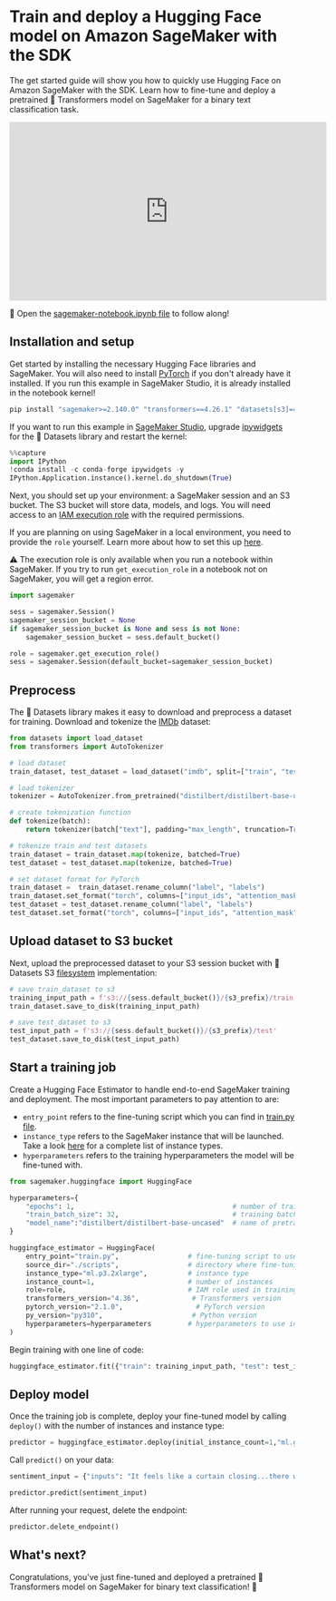 # Train and deploy a Hugging Face model on Amazon SageMaker with the SDK

The get started guide will show you how to quickly use Hugging Face on Amazon SageMaker with the SDK. Learn how to fine-tune and deploy a pretrained 🤗 Transformers model on SageMaker for a binary text classification task.

<iframe width="560" height="315" src="https://www.youtube.com/embed/pYqjCzoyWyo" title="YouTube video player" frameborder="0" allow="accelerometer; autoplay; clipboard-write; encrypted-media; gyroscope; picture-in-picture" allowfullscreen></iframe>

📓 Open the [sagemaker-notebook.ipynb file](https://github.com/huggingface/notebooks/blob/main/sagemaker/01_getting_started_pytorch/sagemaker-notebook.ipynb) to follow along!

## Installation and setup

Get started by installing the necessary Hugging Face libraries and SageMaker. You will also need to install [PyTorch](https://pytorch.org/get-started/locally/) if you don't already have it installed. If you run this example in SageMaker Studio, it is already installed in the notebook kernel!

```python
pip install "sagemaker>=2.140.0" "transformers==4.26.1" "datasets[s3]==2.10.1" --upgrade
```

If you want to run this example in [SageMaker Studio](https://docs.aws.amazon.com/sagemaker/latest/dg/studio.html), upgrade [ipywidgets](https://ipywidgets.readthedocs.io/en/latest/) for the 🤗 Datasets library and restart the kernel:

```python
%%capture
import IPython
!conda install -c conda-forge ipywidgets -y
IPython.Application.instance().kernel.do_shutdown(True)
```

Next, you should set up your environment: a SageMaker session and an S3 bucket. The S3 bucket will store data, models, and logs. You will need access to an [IAM execution role](https://docs.aws.amazon.com/sagemaker/latest/dg/sagemaker-roles.html) with the required permissions.

If you are planning on using SageMaker in a local environment, you need to provide the `role` yourself. Learn more about how to set this up [here](https://huggingface.co/docs/sagemaker/train#installation-and-setup).

⚠️ The execution role is only available when you run a notebook within SageMaker. If you try to run `get_execution_role` in a notebook not on SageMaker, you will get a region error.

```python
import sagemaker

sess = sagemaker.Session()
sagemaker_session_bucket = None
if sagemaker_session_bucket is None and sess is not None:
    sagemaker_session_bucket = sess.default_bucket()

role = sagemaker.get_execution_role()
sess = sagemaker.Session(default_bucket=sagemaker_session_bucket)
```

## Preprocess

The 🤗 Datasets library makes it easy to download and preprocess a dataset for training. Download and tokenize the [IMDb](https://huggingface.co/datasets/imdb) dataset:

```python
from datasets import load_dataset
from transformers import AutoTokenizer

# load dataset
train_dataset, test_dataset = load_dataset("imdb", split=["train", "test"])

# load tokenizer
tokenizer = AutoTokenizer.from_pretrained("distilbert/distilbert-base-uncased")

# create tokenization function
def tokenize(batch):
    return tokenizer(batch["text"], padding="max_length", truncation=True)

# tokenize train and test datasets
train_dataset = train_dataset.map(tokenize, batched=True)
test_dataset = test_dataset.map(tokenize, batched=True)

# set dataset format for PyTorch
train_dataset =  train_dataset.rename_column("label", "labels")
train_dataset.set_format("torch", columns=["input_ids", "attention_mask", "labels"])
test_dataset = test_dataset.rename_column("label", "labels")
test_dataset.set_format("torch", columns=["input_ids", "attention_mask", "labels"])
```

## Upload dataset to S3 bucket

Next, upload the preprocessed dataset to your S3 session bucket with 🤗 Datasets S3 [filesystem](https://huggingface.co/docs/datasets/filesystems.html) implementation:

```python
# save train_dataset to s3
training_input_path = f's3://{sess.default_bucket()}/{s3_prefix}/train'
train_dataset.save_to_disk(training_input_path)

# save test_dataset to s3
test_input_path = f's3://{sess.default_bucket()}/{s3_prefix}/test'
test_dataset.save_to_disk(test_input_path)
```

## Start a training job

Create a Hugging Face Estimator to handle end-to-end SageMaker training and deployment. The most important parameters to pay attention to are:

* `entry_point` refers to the fine-tuning script which you can find in [train.py file](https://github.com/huggingface/notebooks/blob/main/sagemaker/01_getting_started_pytorch/scripts/train.py).
* `instance_type` refers to the SageMaker instance that will be launched. Take a look [here](https://aws.amazon.com/sagemaker/pricing/) for a complete list of instance types.
* `hyperparameters` refers to the training hyperparameters the model will be fine-tuned with.

```python
from sagemaker.huggingface import HuggingFace

hyperparameters={
    "epochs": 1,                                       # number of training epochs
    "train_batch_size": 32,                            # training batch size
    "model_name":"distilbert/distilbert-base-uncased"  # name of pretrained model
}

huggingface_estimator = HuggingFace(
    entry_point="train.py",                 # fine-tuning script to use in training job
    source_dir="./scripts",                 # directory where fine-tuning script is stored
    instance_type="ml.p3.2xlarge",          # instance type
    instance_count=1,                       # number of instances
    role=role,                              # IAM role used in training job to access AWS resources (S3)
    transformers_version="4.36",             # Transformers version
    pytorch_version="2.1.0",                  # PyTorch version
    py_version="py310",                      # Python version
    hyperparameters=hyperparameters         # hyperparameters to use in training job
)
```

Begin training with one line of code:

```python
huggingface_estimator.fit({"train": training_input_path, "test": test_input_path})
```

## Deploy model

Once the training job is complete, deploy your fine-tuned model by calling `deploy()` with the number of instances and instance type:

```python
predictor = huggingface_estimator.deploy(initial_instance_count=1,"ml.g4dn.xlarge")
```

Call `predict()` on your data:

```python
sentiment_input = {"inputs": "It feels like a curtain closing...there was an elegance in the way they moved toward conclusion. No fan is going to watch and feel short-changed."}

predictor.predict(sentiment_input)
```

After running your request, delete the endpoint:

```python
predictor.delete_endpoint()
```

## What's next?

Congratulations, you've just fine-tuned and deployed a pretrained 🤗 Transformers model on SageMaker for binary text classification! 🎉
